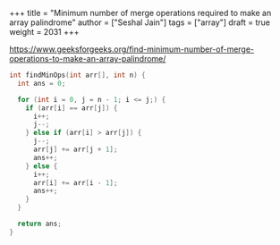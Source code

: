 +++
title = "Minimum number of merge operations required to make an array palindrome"
author = ["Seshal Jain"]
tags = ["array"]
draft = true
weight = 2031
+++

<https://www.geeksforgeeks.org/find-minimum-number-of-merge-operations-to-make-an-array-palindrome/>

```cpp
int findMinOps(int arr[], int n) {
  int ans = 0;

  for (int i = 0, j = n - 1; i <= j;) {
    if (arr[i] == arr[j]) {
      i++;
      j--;
    } else if (arr[i] > arr[j]) {
      j--;
      arr[j] += arr[j + 1];
      ans++;
    } else {
      i++;
      arr[i] += arr[i - 1];
      ans++;
    }
  }

  return ans;
}
```
